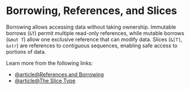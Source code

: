 # Borrowing, References, and Slices

Borrowing allows accessing data without taking ownership. Immutable borrows (`&T`) permit multiple read-only references, while mutable borrows (`&mut T`) allow one exclusive reference that can modify data. Slices (`&[T]`, `&str`) are references to contiguous sequences, enabling safe access to portions of data.

Learn more from the following links:

- [@article@References and Borrowing](https://rust-book.cs.brown.edu/ch04-02-references-and-borrowing.html)
- [@article@The Slice Type](https://rust-book.cs.brown.edu/ch04-04-slices.html)
